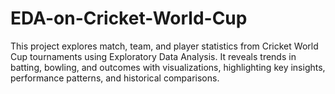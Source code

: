 # EDA-on-Cricket-World-Cup
This project explores match, team, and player statistics from Cricket World Cup tournaments using Exploratory Data Analysis. It reveals trends in batting, bowling, and outcomes with visualizations, highlighting key insights, performance patterns, and historical comparisons.
